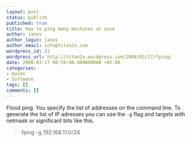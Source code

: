 ```yaml
---
layout: post
status: publish
published: true
title: How to ping many machines at once
author: janos
author_login: janos
author_email: info@titan2x.com
wordpress_id: 21
wordpress_url: http://titan2x.wordpress.com/2008/03/17/fping/
date: 2008-03-17 00:59:00.000000000 +01:00
categories:
- Hacks
- Software
tags: []
comments: []
---
```

Flood ping. You specify the list of addresses on the command line. To generate the list of IP adresses you can use the `-g` flag and targets with netmask or significant bits like this.
<blockquote>fping -g 192.168.11.0/24</blockquote>
